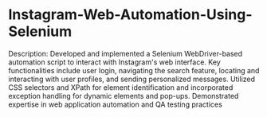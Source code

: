 # Instagram-Web-Automation-Using-Selenium
Description:
Developed and implemented a Selenium WebDriver-based automation script to interact with Instagram's web interface. Key functionalities include user login, navigating the search feature, locating and interacting with user profiles, and sending personalized messages. Utilized CSS selectors and XPath for element identification and incorporated exception handling for dynamic elements and pop-ups. Demonstrated expertise in web application automation and QA testing practices
